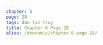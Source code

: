 ```yaml
---
chapter: 6
page: 28
tags: dan lin troy
title: Chapter 6 Page 28
alias: /dnwcomic/chapter-6-page-28/
---
```


